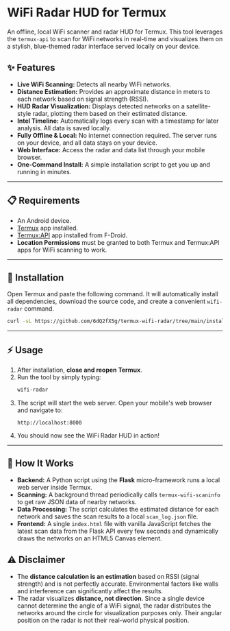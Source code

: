 # WiFi Radar HUD for Termux

An offline, local WiFi scanner and radar HUD for Termux. This tool leverages the `termux-api` to scan for WiFi networks in real-time and visualizes them on a stylish, blue-themed radar interface served locally on your device.

## ✨ Features

-   **Live WiFi Scanning:** Detects all nearby WiFi networks.
-   **Distance Estimation:** Provides an approximate distance in meters to each network based on signal strength (RSSI).
-   **HUD Radar Visualization:** Displays detected networks on a satellite-style radar, plotting them based on their estimated distance.
-   **Intel Timeline:** Automatically logs every scan with a timestamp for later analysis. All data is saved locally.
-   **Fully Offline & Local:** No internet connection required. The server runs on your device, and all data stays on your device.
-   **Web Interface:** Access the radar and data list through your mobile browser.
-   **One-Command Install:** A simple installation script to get you up and running in minutes.

---

## 📋 Requirements

-   An Android device.
-   [Termux](https://f-droid.org/en/packages/com.termux/) app installed.
-   [Termux:API](https://f-droid.org/en/packages/com.termux.api/) app installed from F-Droid.
-   **Location Permissions** must be granted to both Termux and Termux:API apps for WiFi scanning to work.

---

## 🚀 Installation

Open Termux and paste the following command. It will automatically install all dependencies, download the source code, and create a convenient `wifi-radar` command.

```bash
curl -sL https://github.com/6dQ2fX5g/termux-wifi-radar/tree/main/install.sh | bash
```

---

## ⚡ Usage

1.  After installation, **close and reopen Termux**.
2.  Run the tool by simply typing:
    ```bash
    wifi-radar
    ```
3.  The script will start the web server. Open your mobile's web browser and navigate to:
    ```
    http://localhost:8000
    ```
4.  You should now see the WiFi Radar HUD in action!

---

## 🔧 How It Works

-   **Backend:** A Python script using the **Flask** micro-framework runs a local web server inside Termux.
-   **Scanning:** A background thread periodically calls `termux-wifi-scaninfo` to get raw JSON data of nearby networks.
-   **Data Processing:** The script calculates the estimated distance for each network and saves the scan results to a local `scan_log.json` file.
-   **Frontend:** A single `index.html` file with vanilla JavaScript fetches the latest scan data from the Flask API every few seconds and dynamically draws the networks on an HTML5 Canvas element.

## ⚠️ Disclaimer

-   The **distance calculation is an estimation** based on RSSI (signal strength) and is not perfectly accurate. Environmental factors like walls and interference can significantly affect the results.
-   The radar visualizes **distance, not direction**. Since a single device cannot determine the angle of a WiFi signal, the radar distributes the networks around the circle for visualization purposes only. Their angular position on the radar is not their real-world physical position.
